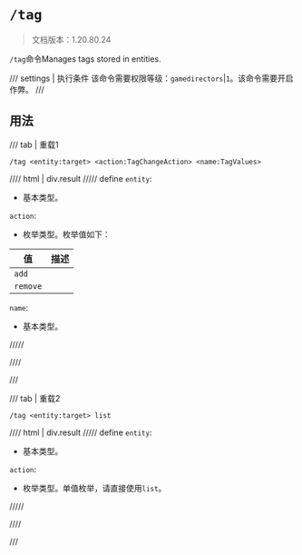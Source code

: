 # `/tag`

> 文档版本：1.20.80.24

`/tag`命令Manages tags stored in entities.

/// settings | 执行条件
该命令需要权限等级：`gamedirectors`|`1`。该命令需要开启作弊。
///

## 用法

/// tab | 重载1
```mcfunction
/tag <entity:target> <action:TagChangeAction> <name:TagValues>
```

//// html | div.result
///// define
`entity`: <!-- md:samp target -->

- 基本类型。

`action`: <!-- md:samp TagChangeAction -->

- 枚举类型。枚举值如下：

|值|描述|
|---|---|
|`add`||
|`remove`||


`name`: <!-- md:samp TagValues -->

- 基本类型。


/////

////

///

/// tab | 重载2
```mcfunction
/tag <entity:target> list
```

//// html | div.result
///// define
`entity`: <!-- md:samp target -->

- 基本类型。

`action`: <!-- md:samp TagListAction -->

- 枚举类型。单值枚举，请直接使用`list`。


/////

////

///
